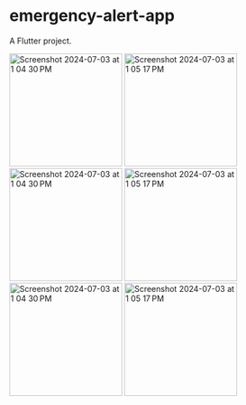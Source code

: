 # emergency-alert-app

A Flutter project.

<img width="200" alt="Screenshot 2024-07-03 at 1 04 30 PM" src="https://github.com/user-attachments/assets/b9b15f6a-acb3-4a1b-98a6-10f095d97760">
<img width="200" alt="Screenshot 2024-07-03 at 1 05 17 PM" src="https://github.com/user-attachments/assets/7e81ffd4-8330-4948-b330-5853338339f7">

<img width="200" alt="Screenshot 2024-07-03 at 1 04 30 PM" src="https://github.com/user-attachments/assets/80601520-9559-42e5-9066-2c1b9ebc473a">
<img width="200" alt="Screenshot 2024-07-03 at 1 05 17 PM" src="https://github.com/user-attachments/assets/4423b0ed-814c-498a-a627-8245f5e142b0">

<img width="200" alt="Screenshot 2024-07-03 at 1 04 30 PM" src="https://github.com/user-attachments/assets/7ac1b229-0019-4daf-9a7c-72c71ed9e326">
<img width="200" alt="Screenshot 2024-07-03 at 1 05 17 PM" src="https://github.com/user-attachments/assets/04934d04-b509-470b-9c95-4fd4fc7be680">




